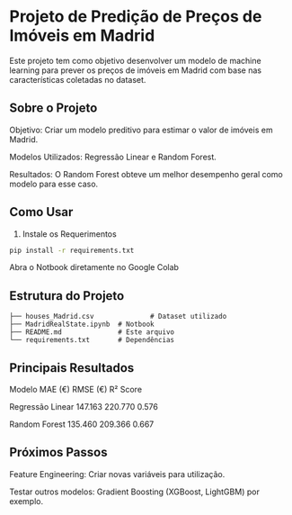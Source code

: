 # Projeto de Predição de Preços de Imóveis em Madrid

Este projeto tem como objetivo desenvolver um modelo de machine learning para prever os preços de imóveis em Madrid com base nas características coletadas no dataset.

## Sobre o Projeto

Objetivo: Criar um modelo preditivo para estimar o valor de imóveis em Madrid.

Modelos Utilizados: Regressão Linear e Random Forest.

Resultados: O Random Forest obteve um melhor desempenho geral como modelo para esse caso.

## Como Usar

1) Instale os Requerimentos

```bash
pip install -r requirements.txt
```

Abra o Notbook diretamente no Google Colab

## Estrutura do Projeto

```
├── houses_Madrid.csv              # Dataset utilizado
├── MadridRealState.ipynb  # Notbook
├── README.md              # Este arquivo
└── requirements.txt       # Dependências
```

## Principais Resultados
Modelo	           MAE (€)	RMSE (€)	R² Score

Regressão Linear	 147.163	220.770	  0.576

Random Forest	     135.460	209.366	  0.667

## Próximos Passos

Feature Engineering: Criar novas variáveis para utilização.

Testar outros modelos: Gradient Boosting (XGBoost, LightGBM) por exemplo.
